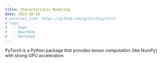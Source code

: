 ```yaml
---
title: Characteristic Modeling 
date: 2023-10-26
# external_link: https://github.com/pytorch/pytorch
# tags:
#   - Hugo
#   - Wowchemy
#   - Markdown
---
```


PyTorch is a Python package that provides tensor computation (like NumPy) with strong GPU acceleration.

<!--more-->
